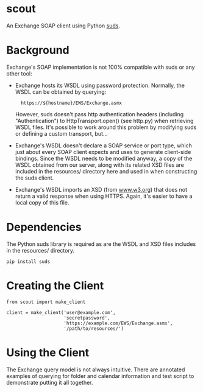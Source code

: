 scout
=====

An Exchange SOAP client using Python [suds][1].

 [1]: https://fedorahosted.org/suds/

# Background

Exchange's SOAP implementation is not 100% compatible with suds or any other tool:

 - Exchange hosts its WSDL using password protection. Normally, the WSDL can be
   obtained by querying:

         https://${hostname}/EWS/Exchange.asmx

   However, suds doesn't pass http authentication headers (including "Authentication") 
   to HttpTransport.open() (see http.py) when retrieving WSDL files. It's possible to 
   work around this problem by modifying suds or defining a custom transport, but...

 - Exchange's WSDL doesn't declare a SOAP service or port type, which just about every
   SOAP client expects and uses to generate client-side bindings. Since the WSDL needs
   to be modified anyway, a copy of the WSDL obtained from our server, along with
   its related XSD files are included in the resources/ directory here and used in
   when constructing the suds client.

 - Exchange's WSDL imports an XSD (from www.w3.org) that does not return a valid response
   when using HTTPS. Again, it's easier to have a local copy of this file.

# Dependencies

The Python suds library is required as are the WSDL and XSD files includes in the resources/
directory.

    pip install suds

# Creating the Client

    from scout import make_client

    client = make_client('user@example.com',
                         'secretpassword',
                         'https://example.com/EWS/Exchange.asmx',
                         '/path/to/resources/')

# Using the Client

The Exchange query model is not always intuitive. There are annotated examples of querying for folder
and calendar information and test script to demonstrate putting it all together.
